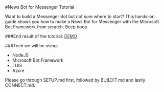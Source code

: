 #News Bot for Messenger Tutorial

Want to build a Messenger Bot but not sure where to start? This hands-on guide shows you how to make a News Bot for Messenger with the Microsoft Bot Framework from scratch. Beep boop.

###End result of the tutorial: [DEMO](https://www.messenger.com/t/1363604437002370)

###Tech we will be using:
- NodeJS
- Microsoft Bot Framework
- LUIS
- Azure

Please go through SETUP.md first, followed by BUILDIT.md and lastly CONNECT.md.

